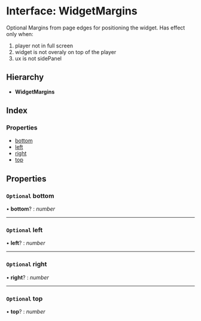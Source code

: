 # Interface: WidgetMargins

Optional Margins from page edges for positioning the widget.
Has effect only when:
1. player not in full screen
2. widget is not overaly on top of the player
3. ux is not sidePanel

## Hierarchy

* **WidgetMargins**

## Index

### Properties

* [bottom](annotoconfig.widgetmargins.md#optional-bottom)
* [left](annotoconfig.widgetmargins.md#optional-left)
* [right](annotoconfig.widgetmargins.md#optional-right)
* [top](annotoconfig.widgetmargins.md#optional-top)

## Properties

### `Optional` bottom

• **bottom**? : *number*

___

### `Optional` left

• **left**? : *number*

___

### `Optional` right

• **right**? : *number*

___

### `Optional` top

• **top**? : *number*

